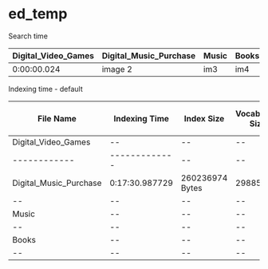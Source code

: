 # ed_temp

Search time

|Digital_Video_Games|Digital_Music_Purchase |Music |Books|
|------------|-------------|--|--|
|0:00:00.024| image 2 |im3 | im4|


Indexing time - default


|File Name|Indexing Time| Index Size | Vocabulary Size | Temporary index segments|
|--|--|--|--|--|
|Digital_Video_Games|--|--|--|--|
|------------|-------------|--|--|--|
|Digital_Music_Purchase| 0:17:30.987729 |260236974 Bytes | 298858| 171 |
|--|--|--|--|--|
|Music|--|--|--|--|
|--|--|--|--|--|
|Books|--|--|--|--|
|--|--|--|--|--|
